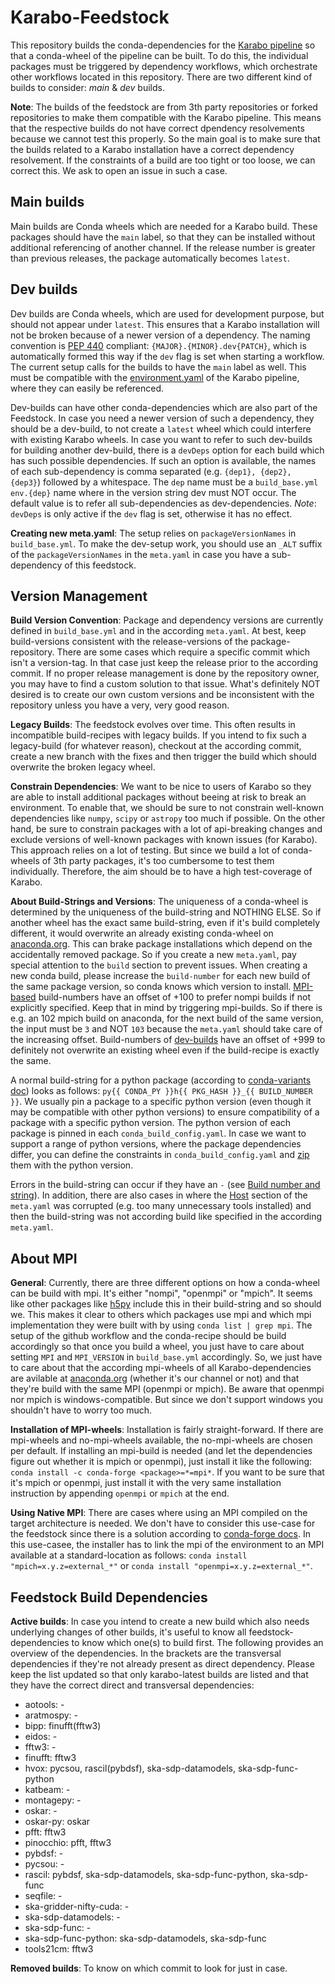 # Karabo-Feedstock

This repository builds the conda-dependencies for the [Karabo pipeline](https://github.com/i4Ds/Karabo-Pipeline) so that a conda-wheel of the pipeline can be built. To do this, the individual packages must be triggered by dependency workflows, which orchestrate other workflows located in this repository. There are two different kind of builds to consider: *main* & *dev* builds.

**Note**: The builds of the feedstock are from 3th party repositories or forked repositories to make them compatible with the Karabo pipeline. This means that the respective builds do not have correct dpendency resolvements because we cannot test this properly. So the main goal is to make sure that the builds related to a Karabo installation have a correct dependency resolvement. If the constraints of a build are too tight or too loose, we can correct this. We ask to open an issue in such a case.

## Main builds
Main builds are Conda wheels which are needed for a Karabo build. These packages should have the `main` label, so that they can be installed without additional referencing of another channel. If the release number is greater than previous releases, the package automatically becomes `latest`.

## Dev builds
Dev builds are Conda wheels, which are used for development purpose, but should not appear under `latest`. This ensures that a Karabo installation will not be broken because of a newer version of a dependency. The naming convention is [PEP 440](https://peps.python.org/pep-0440/) compliant: `{MAJOR}.{MINOR}.dev{PATCH}`, which is automatically formed this way if the `dev` flag is set when starting a workflow. The current setup calls for the builds to have the `main` label as well. This must be compatible with the [environment.yaml](https://github.com/i4Ds/Karabo-Pipeline/blob/main/environment.yaml) of the Karabo pipeline, where they can easily be referenced.

Dev-builds can have other conda-dependencies which are also part of the Feedstock. In case you need a newer version of such a dependency, they should be a dev-build, to not create a `latest` wheel which could interfere with existing Karabo wheels. In case you want to refer to such dev-builds for building another dev-build, there is a `devDeps` option for each build which has such possible dependencies. If such an option is available, the names of each sub-dependency is comma separated (e.g. `{dep1}, {dep2}, {dep3}`) followed by a whitespace. The `dep` name must be a `build_base.yml env.{dep}` name where in the version string dev must NOT occur. The default value is to refer all sub-dependencies as dev-dependencies. *Note*: `devDeps` is only active if the `dev` flag is set, otherwise it has no effect.

**Creating new meta.yaml**: The setup relies on `packageVersionNames` in `build_base.yml`. To make the dev-setup work, you should use an `_ALT` suffix of the `packageVersionNames` in the `meta.yaml` in case you have a sub-dependency of this feedstock.

## Version Management
**Build Version Convention**: Package and dependency versions are currently defined in `build_base.yml` and in the according `meta.yaml`. At best, keep build-versions consistent with the release-versions of the package-repository. There are some cases which require a specific commit which isn't a version-tag. In that case just keep the release prior to the according commit. If no proper release management is done by the repository owner, you may have to find a custom solution to that issue. What's definitely NOT desired is to create our own custom versions and be inconsistent with the repository unless you have a very, very good reason.

**Legacy Builds**: The feedstock evolves over time. This often results in incompatible build-recipes with legacy builds. If you intend to fix such a legacy-build (for whatever reason), checkout at the according commit, create a new branch with the fixes and then trigger the build which should overwrite the broken legacy wheel.

**Constrain Dependencies**: We want to be nice to users of Karabo so they are able to install additional packages without beeing at risk to break an environment. To enable that, we should be sure to not constrain well-known dependencies like `numpy`, `scipy` or `astropy` too much if possible. On the other hand, be sure to constrain packages with a lot of api-breaking changes and exclude versions of well-known packages with known issues (for Karabo). This approach relies on a lot of testing. But since we build a lot of conda-wheels of 3th party packages, it's too cumbersome to test them individually. Therefore, the aim should be to have a high test-coverage of Karabo.

**About Build-Strings and Versions**: The uniqueness of a conda-wheel is determined by the uniqueness of the build-string and NOTHING ELSE. So if another wheel has the exact same build-string, even if it's build completely different, it would overwrite an already existing conda-wheel on [anaconda.org](https://anaconda.org/). This can brake package installations which depend on the accidentally removed package. So if you create a new `meta.yaml`, pay special attention to the `build` section to prevent issues. When creating a new conda build, please increase the `build-number` for each new build of the same package version, so conda knows which version to install. [MPI-based](#about-mpi) build-numbers have an offset of +100 to prefer nompi builds if not explicitly specified. Keep that in mind by triggering mpi-builds. So if there is e.g. an 102 mpich build on anaconda, for the next build of the same version, the input must be `3` and NOT `103` because the `meta.yaml` should take care of the increasing offset. Build-numbers of [dev-builds](#dev-builds) have an offset of +999 to definitely not overwrite an existing wheel even if the build-recipe is exactly the same.

A normal build-string for a python package (according to [conda-variants doc](https://conda.io/projects/conda-build/en/latest/resources/variants.html#differentiating-packages-built-with-different-variants)) looks as follows: `py{{ CONDA_PY }}h{{ PKG_HASH }}_{{ BUILD_NUMBER }}`. We usually pin a package to a specific python version (even though it may be compatible with other python versions) to ensure compatibility of a package with a specific python version. The python version of each package is pinned in each `conda_build_config.yaml`. In case we want to support a range of python versions, where the package dependencies differ, you can define the constraints in `conda_build_config.yaml` and [zip](https://docs.conda.io/projects/conda-build/en/stable/resources/variants.html#special-variant-keys) them with the python version.

Errors in the build-string can occur if they have an `-` (see [Build number and string](https://docs.conda.io/projects/conda-build/en/stable/resources/define-metadata.html#build-number-and-string)). In addition, there are also cases in where the [Host](https://docs.conda.io/projects/conda-build/en/stable/resources/define-metadata.html#host) section of the `meta.yaml` was corrupted (e.g. too many unnecessary tools installed) and then the build-string was not according build like specified in the according `meta.yaml`.

## About MPI
**General**: Currently, there are three different options on how a conda-wheel can be build with mpi. It's either "nompi", "openmpi" or "mpich". It seems like other packages like [h5py](https://anaconda.org/conda-forge/h5py/files) include this in their build-string and so should we. This makes it clear to others which packages use mpi and which mpi implementation they were built with by using `conda list | grep mpi`. The setup of the github workflow and the conda-recipe should be build accordingly so that once you build a wheel, you just have to care about setting `MPI` and `MPI_VERSION` in `build_base.yml` accordingly. So, we just have to care about that the according mpi-wheels of all Karabo-dependencies are avilable at [anaconda.org](https://anaconda.org/) (whether it's our channel or not) and that they're build with the same MPI (openmpi or mpich). Be aware that openmpi nor mpich is windows-compatible. But since we don't support windows you shouldn't have to worry too much.

**Installation of MPI-wheels**: Installation is fairly straight-forward. If there are mpi-wheels and no-mpi-wheels available, the no-mpi-wheels are chosen per default. If installing an mpi-build is needed (and let the dependencies figure out whether it is mpich or openmpi), just install it like the following: `conda install -c conda-forge <package>=*=mpi*`. If you want to be sure that it's mpich or openmpi, just install it with the very same installation instruction by appending `openmpi` or `mpich` at the end.

**Using Native MPI**: There are cases where using an MPI compiled on the target architecture is needed. We don't have to consider this use-case for the feedstock since there is a solution according to [conda-forge docs](https://conda-forge.org/docs/user/tipsandtricks.html). In this use-casee, the installer has to link the mpi of the environment to an MPI available at a standard-location as follows: `conda install "mpich=x.y.z=external_*"` or `conda install "openmpi=x.y.z=external_*"`.

## Feedstock Build Dependencies
**Active builds**: In case you intend to create a new build which also needs underlying changes of other builds, it's useful to know all feedstock-dependencies to know which one(s) to build first. The following provides an overview of the dependencies. In the brackets are the transversal dependencies if they're not already present as direct dependency. Please keep the list updated so that only karabo-latest builds are listed and that they have the correct direct and transversal dependencies:
- aotools: 		            -
- aratmospy: 		        -
- bipp: 			        finufft(fftw3)
- eidos: 			        -
- fftw3: 			        -
- finufft: 		            fftw3
- hvox: 			        pycsou, rascil(pybdsf), ska-sdp-datamodels, ska-sdp-func-python
- katbeam: 		            -
- montagepy: 		        -
- oskar: 			        -
- oskar-py: 		        oskar
- pfft: 			        fftw3
- pinocchio: 		        pfft, fftw3
- pybdsf: 		            -
- pycsou: 		            -
- rascil: 		            pybdsf, ska-sdp-datamodels, ska-sdp-func-python, ska-sdp-func
- seqfile: 		            -
- ska-gridder-nifty-cuda:	-
- ska-sdp-datamodels: 	    -
- ska-sdp-func: 		    -
- ska-sdp-func-python: 	    ska-sdp-datamodels, ska-sdp-func
- tools21cm: 		        fftw3

**Removed builds**: To know on which commit to look for just in case.
